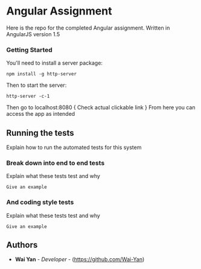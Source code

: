 # Angular Assignment

Here is the repo for the completed Angular assignment. Written in AngularJS version 1.5

### Getting Started

You'll need to install a server package:

```
npm install -g http-server
```

Then to start the server:

```
http-server -c-1
```

Then go to localhost:8080 { Check actual clickable link }
From here you can access the app as intended

## Running the tests

Explain how to run the automated tests for this system

### Break down into end to end tests

Explain what these tests test and why

```
Give an example
```

### And coding style tests

Explain what these tests test and why

```
Give an example
```

## Authors

* **Wai Yan** - *Developer* - (https://github.com/Wai-Yan)
